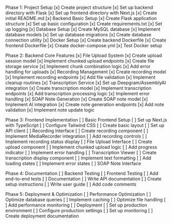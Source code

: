 Phase 1: Project Setup
[x] Create project structure
[x] Set up backend directory with Flask
[x] Set up frontend directory with Next.js
[x] Create initial README.md
[x] Backend Basic Setup
[x] Create Flask application structure
[x] Set up basic configuration
[x] Create requirements.txt
[x] Set up logging
[x] Database Setup
[x] Create MySQL database
[x] Implement database models
[x] Set up database migrations
[x] Create database connection utility
[x] Docker Setup
[x] Create backend Dockerfile
[x] Create frontend Dockerfile
[x] Create docker-compose.yml
[x] Test Docker setup

Phase 2: Backend Core Features
[x] File Upload System
[x] Create upload session model
[x] Implement chunked upload endpoints
[x] Create file storage service
[x] Implement chunk combination logic
[x] Add error handling for uploads
[x] Recording Management
[x] Create recording model
[x] Implement recording endpoints
[x] Add file validation
[x] Implement cleanup routines
[x] Transcription Service
[x] Set up Deepgram/AssemblyAI integration
[x] Create transcription model
[x] Implement transcription endpoints
[x] Add transcription processing logic
[x] Implement error handling
[x] SOAP Note Generation
[x] Create SOAP note model
[x] Implement AI integration
[x] Create note generation endpoints
[x] Add note validation
[x] Implement note update logic

Phase 3: Frontend Implementation
[ ] Basic Frontend Setup
[ ] Set up Next.js with TypeScript
[ ] Configure Tailwind CSS
[ ] Create basic layout
[ ] Set up API client
[ ] Recording Interface
[ ] Create recording component
[ ] Implement MediaRecorder integration
[ ] Add recording controls
[ ] Implement recording status display
[ ] File Upload Interface
[ ] Create upload component
[ ] Implement chunked upload logic
[ ] Add progress indicator
[ ] Implement error handling
[ ] Transcription Viewer
[ ] Create transcription display component
[ ] Implement text formatting
[ ] Add loading states
[ ] Implement error states
[ ] SOAP Note Interface

Phase 4: Documentation
[ ] Backend Testing
[ ] Frontend Testing
[ ] Add end-to-end tests
[ ] Documentation
[ ] Write API documentation
[ ] Create setup instructions
[ ] Write user guide
[ ] Add code comments

Phase 5: Deployment & Optimization
[ ] Performance Optimization
[ ] Optimize database queries
[ ] Implement caching
[ ] Optimize file handling
[ ] Add performance monitoring
[ ] Deployment
[ ] Set up production environment
[ ] Configure production settings
[ ] Set up monitoring
[ ] Create deployment documentation
